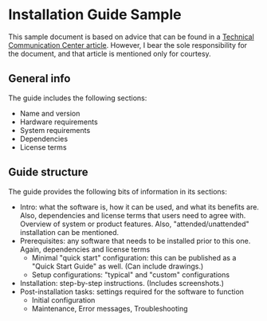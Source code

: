 # Installation Guide Sample

This sample document is based on advice that can be found in a [Technical Communication Center article](https://technicalcommunicationcenter.com/2009/09/09/how-to-write-a-software-installation-guide/). However, I bear the sole responsibility for the document, and that article is mentioned only for courtesy.

## General info

The guide includes the following sections:

- Name and version
- Hardware requirements
- System requirements
- Dependencies
- License terms

## Guide structure

The guide provides the following bits of information in its sections:

- Intro: what the software is, how it can be used, and what its benefits are. Also, dependencies and license terms that users need to agree with. Overview of system or product features. Also, "attended/unattended" installation can be mentioned.
- Prerequisites: any software that needs to be installed prior to this one. Again, dependencies and license terms
  - Minimal "quick start" configuration: this can be published as a "Quick Start Guide" as well. (Can include drawings.)
  - Setup configurations: "typical" and "custom" configurations
- Installation: step-by-step instructions. (Includes screenshots.)
- Post-installation tasks: settings required for the software to function
  - Initial configuration
  - Maintenance, Error messages, Troubleshooting
